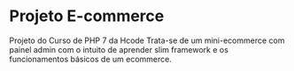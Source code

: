 # Projeto E-commerce

Projeto do Curso de PHP 7 da Hcode 
Trata-se de um mini-ecommerce com painel admin
com o intuito de aprender slim framework e os funcionamentos básicos de um ecommerce.
